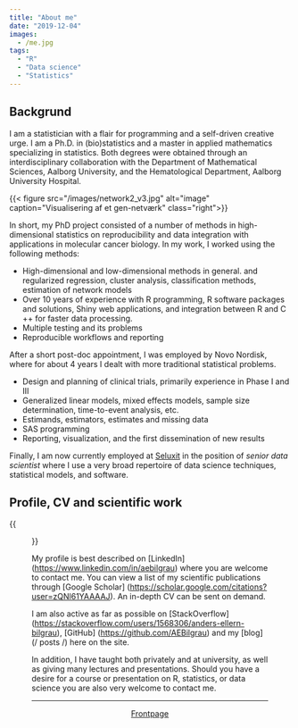 ```yaml
---
title: "About me"
date: "2019-12-04"
images:
  - /me.jpg
tags:
  - "R"
  - "Data science"
  - "Statistics"
---
```



## Backgrund 

I am a statistician with a flair for programming and a self-driven creative urge. I am a Ph.D. in (bio)statistics and a master in applied mathematics specializing in statistics. Both degrees were obtained through an interdisciplinary collaboration with the Department of Mathematical Sciences, Aalborg University, and the Hematological Department, Aalborg University Hospital.

{{< figure src="/images/network2_v3.jpg" alt="image" caption="Visualisering af et gen-netværk" class="right">}}

In short, my PhD project consisted of a number of methods in high-dimensional statistics on reproducibility and data integration with applications in molecular cancer biology. In my work, I worked using the following methods:

 * High-dimensional and low-dimensional methods in general. and regularized regression, cluster analysis, classification methods, estimation of network models
 * Over 10 years of experience with R programming, R software packages and solutions, Shiny web applications, and integration between R and C ++ for faster data processing.
 * Multiple testing and its problems
 * Reproducible workflows and reporting

After a short post-doc appointment, I was employed by Novo Nordisk, where for about 4 years I dealt with more traditional statistical problems.

 * Design and planning of clinical trials, primarily experience in Phase I and III
 * Generalized linear models, mixed effects models, sample size determination, time-to-event analysis, etc.
 * Estimands, estimators, estimates and missing data
 * SAS programming
 * Reporting, visualization, and the first dissemination of new results

Finally, I am now currently employed at [Seluxit](http://seluxit.com) in the position of *senior data scientist* where I use a very broad repertoire of data science techniques, statistical models, and software.



## Profile, CV and scientific work

{{<figure src = "/images/me_v2.jpg" alt = "image" caption = "Me" class = "left">}}

My profile is best described on [LinkedIn] (https://www.linkedin.com/in/aebilgrau) where you are welcome to contact me. You can view a list of my scientific publications through [Google Scholar] (https://scholar.google.com/citations?user=zQNl61YAAAAJ). An in-depth CV can be sent on demand.

I am also active as far as possible on [StackOverflow] (https://stackoverflow.com/users/1568306/anders-ellern-bilgrau), [GitHub] (https://github.com/AEBilgrau) and my [blog] (/ posts /) here on the site.

In addition, I have taught both privately and at university, as well as giving many lectures and presentations. Should you have a desire for a course or presentation on R, statistics, or data science you are also very welcome to contact me.

---

<p align="center">
<a href="/">Frontpage</a>
</p>
